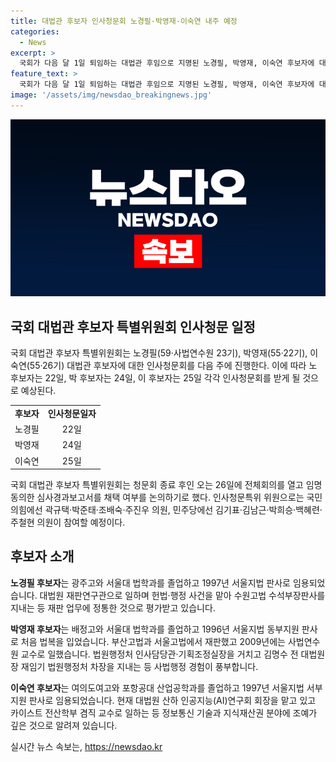 ```yaml
---
title: 대법관 후보자 인사청문회 노경필·박영재·이숙연 내주 예정
categories:
  - News
excerpt: >
  국회가 다음 달 1일 퇴임하는 대법관 후임으로 지명된 노경필, 박영재, 이숙연 후보자에 대한 국회 대법관 후보자 인사청문특별위원회의 일정이 확정되었다. 노 후보자는 22일, 박 후보자는 24일, 이 후보자는 25일에 각각 인사청문회가 예정되어 있으며, 후보자들의 전문성과 사명감에 대한 평가도 높다. 인사청문특위는 각 후보자에 대한 청문회 종료 후에 대법관 후보자의 임명동의 여부를 논의할 예정이며, 국회를 통과한 후에 대통령이 최종적으로 임명할 예정이다. (150자)
feature_text: >
  국회가 다음 달 1일 퇴임하는 대법관 후임으로 지명된 노경필, 박영재, 이숙연 후보자에 대한 국회 대법관 후보자 인사청문특별위원회의 일정이 확정되었다. 노 후보자는 22일, 박 후보자는 24일, 이 후보자는 25일에 각각 인사청문회가 예정되어 있으며, 후보자들의 전문성과 사명감에 대한 평가도 높다. 인사청문특위는 각 후보자에 대한 청문회 종료 후에 대법관 후보자의 임명동의 여부를 논의할 예정이며, 국회를 통과한 후에 대통령이 최종적으로 임명할 예정이다. (150자)
image: '/assets/img/newsdao_breakingnews.jpg'
---
```


<p><img src="/assets/img/newsdao_breakingnews.jpg" alt="cryptoinkorea 속보" /></p>

<h2 data-ke-size="size26">국회 대법관 후보자 특별위원회 인사청문 일정</h2>

<p data-ke-size="size16">국회 대법관 후보자 특별위원회는 노경필(59·사법연수원 23기), 박영재(55·22기), 이숙연(55·26기) 대법관 후보자에 대한 인사청문회를 다음 주에 진행한다. 이에 따라 노 후보자는 22일, 박 후보자는 24일, 이 후보자는 25일 각각 인사청문회를 받게 될 것으로 예상된다.</p>

<table>
  <tr>
    <td style="text-align: center; height: 17px;"><b>후보자</b></td>
    <td style="text-align: center; height: 17px;"><b>인사청문일자</b></td>
  </tr>
  <tr>
    <td style="text-align: center; height: 17px;">노경필</td>
    <td style="text-align: center; height: 17px;">22일</td>
  </tr>
  <tr>
    <td style="text-align: center; height: 17px;">박영재 </td>
    <td style="text-align: center; height: 17px;">24일</td>
  </tr>
  <tr>
    <td style="text-align: center; height: 17px;">이숙연</td>
    <td style="text-align: center; height: 17px;">25일</td>
  </tr>
</table>

<p data-ke-size="size16">국회 대법관 후보자 특별위원회는 청문회 종료 후인 오는 26일에 전체회의를 열고 임명동의한 심사경과보고서를 채택 여부를 논의하기로 했다. 인사청문특위 위원으로는 국민의힘에선 곽규택·박준태·조배숙·주진우 의원, 민주당에선 김기표·김남근·박희승·백혜련·주철현 의원이 참여할 예정이다.</p>

<h2 data-ke-size="size26">후보자 소개</h2>

<p data-ke-size="size16"><b>노경필 후보자</b>는 광주고와 서울대 법학과를 졸업하고 1997년 서울지법 판사로 임용되었습니다. 대법원 재판연구관으로 일하며 헌법·행정 사건을 맡아 수원고법 수석부장판사를 지내는 등 재판 업무에 정통한 것으로 평가받고 있습니다.</p>

<p data-ke-size="size16"><b>박영재 후보자</b>는 배정고와 서울대 법학과를 졸업하고 1996년 서울지법 동부지원 판사로 처음 법복을 입었습니다. 부산고법과 서울고법에서 재판했고 2009년에는 사법연수원 교수로 일했습니다. 법원행정처 인사담당관·기획조정실장을 거치고 김명수 전 대법원장 재임기 법원행정처 차장을 지내는 등 사법행정 경험이 풍부합니다.</p>

<p data-ke-size="size16"><b>이숙연 후보자</b>는 여의도여고와 포항공대 산업공학과를 졸업하고 1997년 서울지법 서부지원 판사로 임용되었습니다. 현재 대법원 산하 인공지능(AI)연구회 회장을 맡고 있고 카이스트 전산학부 겸직 교수로 일하는 등 정보통신 기술과 지식재산권 분야에 조예가 깊은 것으로 알려져 있습니다.</p>
실시간 뉴스 속보는, <a href="https://newsdao.kr" rel="dofollow">https://newsdao.kr</a>


